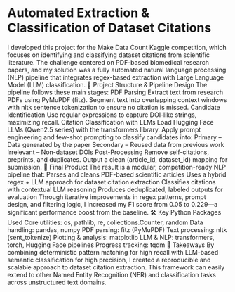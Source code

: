 # Automated Extraction & Classification of Dataset Citations
I developed this project for the Make Data Count Kaggle competition, which focuses on identifying and classifying dataset citations from scientific literature. The challenge centered on PDF-based biomedical research papers, and my solution was a fully automated natural language processing (NLP) pipeline that integrates regex-based extraction with Large Language Model (LLM) classification.
📄 Project Structure & Pipeline Design
The pipeline follows these main stages:
PDF Parsing
Extract text from research PDFs using PyMuPDF (fitz).
Segment text into overlapping context windows with nltk sentence tokenization to ensure no citation is missed.
Candidate Identification
Use regular expressions to capture DOI-like strings, maximizing recall.
Citation Classification with LLMs
Load Hugging Face LLMs (Qwen2.5 series) with the transformers library.
Apply prompt engineering and few-shot prompting to classify candidates into:
Primary – Data generated by the paper
Secondary – Reused data from previous work
Irrelevant – Non-dataset DOIs
Post-Processing
Remove self-citations, preprints, and duplicates.
Output a clean (article_id, dataset_id) mapping for submission.
🎯 Final Product
The result is a modular, competition-ready NLP pipeline that:
Parses and cleans PDF-based scientific articles
Uses a hybrid regex + LLM approach for dataset citation extraction
Classifies citations with contextual LLM reasoning
Produces deduplicated, labeled outputs for evaluation
Through iterative improvements in regex patterns, prompt design, and filtering logic, I increased my F1 score from 0.05 to 0.229—a significant performance boost from the baseline.
🛠 Key Python Packages Used
Core utilities: os, pathlib, re, collections.Counter, random
Data handling: pandas, numpy
PDF parsing: fitz (PyMuPDF)
Text processing: nltk (sent_tokenize)
Plotting & analysis: matplotlib
LLM & NLP: transformers, torch, Hugging Face pipelines
Progress tracking: tqdm
📌 Takeaways
By combining deterministic pattern matching for high recall with LLM-based semantic classification for high precision, I created a reproducible and scalable approach to dataset citation extraction. This framework can easily extend to other Named Entity Recognition (NER) and classification tasks across unstructured text domains.
